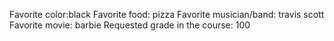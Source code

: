 Favorite color:black 
Favorite food: pizza
Favorite musician/band: travis scott
Favorite movie: barbie
Requested grade in the course: 100
